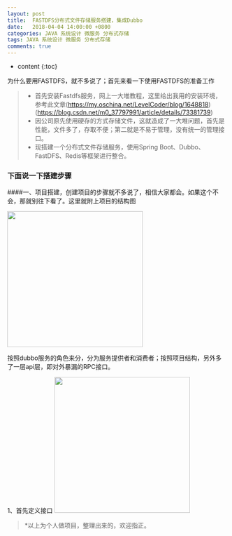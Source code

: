 ```yaml
---
layout: post
title:  FASTDFS分布式文件存储服务搭建，集成Dubbo
date:   2018-04-04 14:00:00 +0800
categories: JAVA 系统设计 微服务 分布式存储
tags: JAVA 系统设计 微服务 分布式存储
comments: true
---
```


* content
{:toc}


为什么要用FASTDFS，就不多说了；首先来看一下使用FASTDFS的准备工作

> * 首先安装Fastdfs服务，网上一大堆教程，这里给出我用的安装环境，参考此文章(https://my.oschina.net/LevelCoder/blog/1648818)
(https://blog.csdn.net/m0_37797991/article/details/73381739)
> * 因公司原先使用硬存的方式存储文件，这就造成了一大堆问题，首先是性能，文件多了，存取不便；第二就是不易于管理，没有统一的管理接口。
> * 现搭建一个分布式文件存储服务，使用Spring Boot、Dubbo、FastDFS、Redis等框架进行整合。

### 下面说一下搭建步骤

####一、项目搭建，创建项目的步骤就不多说了，相信大家都会。如果这个不会，那就别往下看了。这里就附上项目的结构图

<img src="{{ '/assist/images/1522829240778.jpg' | prepend: site.baseurl }}" width="310" />

按照dubbo服务的角色来分，分为服务提供者和消费者；按照项目结构，另外多了一层api层，即对外暴漏的RPC接口。

1、首先定义接口
<img src="{{ '/assist/images/1522829654944.jpg' | prepend: site.baseurl }}" width="310" />



> *以上为个人做项目，整理出来的，欢迎指正。
